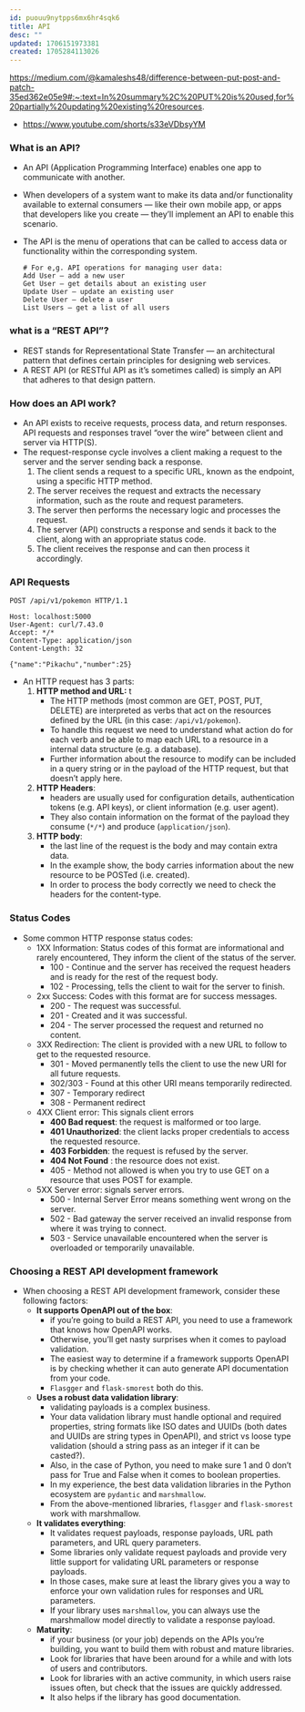 ```yaml
---
id: puouu9nytpps6mx6hr4sqk6
title: API
desc: ""
updated: 1706151973381
created: 1705284113026
---
```

https://medium.com/@kamaleshs48/difference-between-put-post-and-patch-35ed362e05e9#:~:text=In%20summary%2C%20PUT%20is%20used,for%20partially%20updating%20existing%20resources.
- https://www.youtube.com/shorts/s33eVDbsyYM


### What is an API?

-   An API (Application Programming Interface) enables one app to communicate with another.
-   When developers of a system want to make its data and/or functionality available to external consumers — like their own mobile app, or apps that developers like you create — they’ll implement an API to enable this scenario.
-   The API is the menu of operations that can be called to access data or functionality within the corresponding system.

    ```raw
    # For e,g. API operations for managing user data:
    Add User – add a new user
    Get User – get details about an existing user
    Update User – update an existing user
    Delete User – delete a user
    List Users – get a list of all users
    ```

### what is a “REST API”?

-   REST stands for Representational State Transfer — an architectural pattern that defines certain principles for designing web services.
-   A REST API (or RESTful API as it’s sometimes called) is simply an API that adheres to that design pattern.

### How does an API work?

-   An API exists to receive requests, process data, and return responses. API requests and responses travel “over the wire” between client and server via HTTP(S).
-   The request-response cycle involves a client making a request to the server and the server sending back a response.
    1. The client sends a request to a specific URL, known as the endpoint, using a specific HTTP method.
    2. The server receives the request and extracts the necessary information, such as the route and request parameters.
    3. The server then performs the necessary logic and processes the request.
    4. The server (API) constructs a response and sends it back to the client, along with an appropriate status code.
    5. The client receives the response and can then process it accordingly.

### API Requests

```http
POST /api/v1/pokemon HTTP/1.1

Host: localhost:5000
User-Agent: curl/7.43.0
Accept: */*
Content-Type: application/json
Content-Length: 32

{"name":"Pikachu","number":25}
```

-   An HTTP request has 3 parts:
    1. **HTTP method and URL:** t
        - The HTTP methods (most common are GET, POST, PUT, DELETE) are interpreted as verbs that act on the resources defined by the URL (in this case: `/api/v1/pokemon`).
        - To handle this request we need to understand what action do for each verb and be able to map each URL to a resource in a internal data structure (e.g. a database).
        - Further information about the resource to modify can be included in a query string or in the payload of the HTTP request, but that doesn’t apply here.
    2. **HTTP Headers**:
        - headers are usually used for configuration details, authentication tokens (e.g. API keys), or client information (e.g. user agent).
        - They also contain information on the format of the payload they consume (`*/*`) and produce (`application/json`).
    3. **HTTP body**:
        - the last line of the request is the body and may contain extra data.
        - In the example show, the body carries information about the new resource to be POSTed (i.e. created).
        - In order to process the body correctly we need to check the headers for the content-type.

### Status Codes

-   Some common HTTP response status codes:
    -   1XX Information: Status codes of this format are informational and rarely encountered, They inform the client of the status of the server.
        -   100 - Continue and the server has received the request headers and is ready for the rest of the request body.
        -   102 - Processing, tells the client to wait for the server to finish.
    -   2xx Success: Codes with this format are for success messages.
        -   200 - The request was successful.
        -   201 - Created and it was successful.
        -   204 - The server processed the request and returned no content.
    -   3XX Redirection: The client is provided with a new URL to follow to get to the requested resource.
        -   301 - Moved permanently tells the client to use the new URI for all future requests.
        -   302/303 - Found at this other URI means temporarily redirected.
        -   307 - Temporary redirect
        -   308 - Permanent redirect
    -   4XX Client error: This signals client errors
        -   **400 Bad request**: the request is malformed or too large.
        -   **401 Unauthorized**: the client lacks proper credentials to access the requested resource.
        -   **403 Forbidden**: the request is refused by the server.
        -   **404 Not Found** : the resource does not exist.
        -   405 - Method not allowed is when you try to use GET on a resource that uses POST for example.
    -   5XX Server error: signals server errors.
        -   500 - Internal Server Error means something went wrong on the server.
        -   502 - Bad gateway the server received an invalid response from where it was trying to connect.
        -   503 - Service unavailable encountered when the server is overloaded or temporarily unavailable.

### Choosing a REST API development framework

-   When choosing a REST API development framework, consider these following factors:
    -   **It supports OpenAPI out of the box**:
        -   if you’re going to build a REST API, you need to use a framework that knows how OpenAPI works.
        -   Otherwise, you’ll get nasty surprises when it comes to payload validation.
        -   The easiest way to determine if a framework supports OpenAPI is by checking whether it can auto generate API documentation from your code.
        -   `Flasgger` and `flask-smorest` both do this.
    -   **Uses a robust data validation library**:
        -   validating payloads is a complex business.
        -   Your data validation library must handle optional and required properties, string formats like ISO dates and UUIDs (both dates and UUIDs are string types in OpenAPI), and strict vs loose type validation (should a string pass as an integer if it can be casted?).
        -   Also, in the case of Python, you need to make sure 1 and 0 don’t pass for True and False when it comes to boolean properties.
        -   In my experience, the best data validation libraries in the Python ecosystem are `pydantic` and `marshmallow`.
        -   From the above-mentioned libraries, `flasgger` and `flask-smorest` work with marshmallow.
    -   **It validates everything**:
        -   It validates request payloads, response payloads, URL path parameters, and URL query parameters.
        -   Some libraries only validate request payloads and provide very little support for validating URL parameters or response payloads.
        -   In those cases, make sure at least the library gives you a way to enforce your own validation rules for responses and URL parameters.
        -   If your library uses `marshmallow`, you can always use the marshmallow model directly to validate a response payload.
    -   **Maturity**:
        -   if your business (or your job) depends on the APIs you’re building, you want to build them with robust and mature libraries.
        -   Look for libraries that have been around for a while and with lots of users and contributors.
        -   Look for libraries with an active community, in which users raise issues often, but check that the issues are quickly addressed.
        -   It also helps if the library has good documentation.
